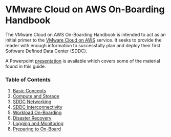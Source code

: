 # VMware Cloud on AWS On-Boarding Handbook

The VMware Cloud on AWS On-Boarding Handbook is intended to act as an initial primer to the [VMware Cloud on AWS](https://vmc.vmware.com) service.  It seeks to provide the reader with enough information to successfully plan and deploy their first Software Defined Data Center (SDDC).

A Powerpoint [presentation](https://github.com/dspinhirne/vmcdoc/blob/master/en/presentations/onBoardingToVMConAWS.pptx) is available which covers some of the material found in this guide.


### Table of Contents
1. [Basic Concepts](./01_basicConcepts.md)
2. [Compute and Storage](./02_computeAndStorage.md)
3. [SDDC Networking](./03_sddcNetworking.md)
4. [SDDC Interconnectivity](./04_sddcInterconnectivity.md)
5. [Workload On-Boarding](./05_workloadOnBoarding.md)
6. [Disaster Recovery](./06_disasterRecovery.md)
7. [Logging and Monitoring](./07_loggingAndMonitoring.md)
8. [Preparing to On-Board](./08_prepToOnBoard.md)
